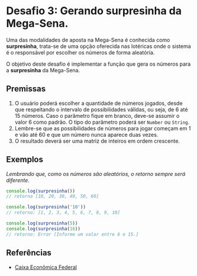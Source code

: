 # Desafio 3: Gerando surpresinha da Mega-Sena.

Uma das modalidades de aposta na Mega-Sena é conhecida como __surpresinha__, trata-se de uma opção oferecida nas lotéricas onde o sistema é o responsável por escolher os números de forma aleatória.

O objetivo deste desafio é implementar a função que gera os números para a __surpresinha__ da Mega-Sena.

## Premissas

1. O usuário poderá escolher a quantidade de números jogados, desde que respeitando o intervalo de possibilidades válidas, ou seja, de 6 até 15 números. Caso o parâmetro fique em branco, deve-se assumir o valor 6 como padrão. O tipo do parâmetro poderá ser `Number` ou `String`.
2. Lembre-se que as possibilidades de números para jogar começam em 1 e vão até 60 e que um número nunca aparece duas vezes.
3. O resultado deverá ser uma matriz de inteiros em ordem crescente.

## Exemplos

_Lembrando que, como os números são aleatórios, o retorno sempre será diferente._

``` js
console.log(surpresinha())
// retorna [10, 20, 30, 40, 50, 60]

console.log(surpresinha('10'))
// retorno: [1, 2, 3, 4, 5, 6, 7, 8, 9, 10]

console.log(surpresinha(5))
console.log(surpresinha(16))
// retorno: Error [Informe um valor entre 6 e 15.]
```

## Referências

- [Caixa Econômica Federal](http://loterias.caixa.gov.br/wps/portal/loterias/landing/megasena/)
